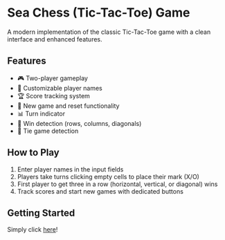 # Sea Chess (Tic-Tac-Toe) Game

A modern implementation of the classic Tic-Tac-Toe game with a clean interface and enhanced features.

## Features

- 🎮 Two-player gameplay
- 👤 Customizable player names
- 🏆 Score tracking system
- 🔄 New game and reset functionality
- 📊 Turn indicator
- 🎯 Win detection (rows, columns, diagonals)
- 🤝 Tie game detection

## How to Play

1. Enter player names in the input fields
2. Players take turns clicking empty cells to place their mark (X/O)
3. First player to get three in a row (horizontal, vertical, or diagonal) wins
4. Track scores and start new games with dedicated buttons

## Getting Started

Simply click [here](https://raw.githack.com/ceo-py/chess-x-o/refs/heads/main/chess-x-o.html)!

